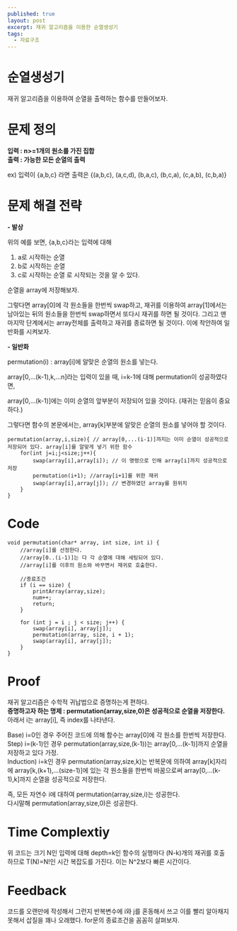 ```yaml
---
published: true
layout: post
excerpt: 재귀 알고리즘을 이용한 순열생성기
tags:
  - 자료구조
---
```

# 순열생성기

재귀 알고리즘을 이용하여 순열을 출력하는 함수를 만들어보자.

# 문제 정의

**입력 : n>=1개의 원소를 가진 집합**  
**출력 : 가능한 모든 순열의 출력**  

ex) 입력이 {a,b,c} 라면 출력은 {(a,b,c), (a,c,d), (b,a,c), (b,c,a), (c,a,b), (c,b,a)}  

# 문제 해결 전략

**- 발상**

위의 예를 보면, {a,b,c}라는 입력에 대해  
1. a로 시작하는 순열
2. b로 시작하는 순열
3. c로 시작하는 순열
로 시작되는 것을 알 수 있다. 

순열을 array에 저장해보자. 

그렇다면 array[0]에 각 원소들을 한번씩 swap하고, 재귀를 이용하여 array[1]에서는 남아있는 뒤의 원소들을 한번씩 swap하면서 또다시 재귀를 하면 될 것이다. 그리고 맨 마지막 단계에서는 array전체를 출력하고 재귀를 종료하면 될 것이다.
이에 착안하여 일반화를 시켜보자.



**- 일반화**

permutation(i) : array[i]에 알맞은 순열의 원소를 넣는다.

array[0,...(k-1),k,...n]라는 입력이 있을 때, i=k-1에 대해 permutation이 성공하였다면, 

array[0,...(k-1)]에는 이미 순열의 앞부분이 저장되어 있을 것이다. (재귀는 믿음이 중요하다.) 

그렇다면 함수의 본문에서는, array[k]부분에 알맞은 순열의 원소를 넣어야 할 것이다.


```
permutation(array,i,size){ // array[0,...(i-1)]까지는 이미 순열이 성공적으로 저장되어 있다. array[i]를 알맞게 넣기 위한 함수
	for(int j=i;j<size;j++){
    	swap(array[i],array[i]); // 이 명령으로 인해 array[i]까지 성공적으로 저장
        permutation(i+1); //array[i+1]를 위한 재귀
    	swap(array[i],array[j]); // 변경하였던 array를 원위치
    }
}
```

# Code

```
void permutation(char* array, int size, int i) {
	//array[i]를 선정한다.
	//array[0..(i-1)]는 다 각 순열에 대해 세팅되어 있다.
	//array[i]를 이후의 원소와 바꾸면서 재귀로 호출한다.
	
	//종료조건
	if (i == size) {
		printArray(array,size);
		num++;
		return;
	}

	for (int j = i ; j < size; j++) {
		swap(array[i], array[j]);
		permutation(array, size, i + 1);
		swap(array[i], array[j]);
	}
}
```

# Proof

재귀 알고리즘은 수학적 귀납법으로 증명하는게 편하다.  
**증명하고자 하는 명제 : permutation(array,size,0)은 성공적으로 순열을 저장한다.**  
아래서 i는 array[i], 즉 index를 나타낸다.    

Base) i=0인 경우 주어진 코드에 의해 함수는 array[0]에 각 원소를 한번씩 저장한다.  
Step) i=(k-1)인 경우 permutation(array,size,(k-1))는 array[0,...(k-1)]까지 순열을 저장하고 있다 가정.  
Induction) i=k인 경우 permutation(array,size,k)는 반복문에 의하여 
array[k]자리에 array[k,(k+1),...(size-1)]에 있는 각 원소들을 한번씩 바꿈으로써 array[0,...(k-1),k]까지 순열을 성공적으로 저장한다.
      
즉, 모든 자연수 i에 대하여 permutation(array,size,i)는 성공한다.  
다시말해 permutation(array,size,0)은 성공한다.  



# Time Complextiy

위 코드는 크기 N인 입력에 대해 
depth=k인 함수의 실행마다 (N-k)개의 재귀를 호출하므로 T(N)=N!인 시간 복잡도를 가진다. 이는 N^2보다 빠른 시간이다.


# Feedback

코드를 오랜만에 작성해서 그런지 반복변수에 i와 j를 혼동해서 쓰고 이를 빨리 알아채지 못해서 삽질을 꽤나 오래했다.
for문의 종료조건을 꼼꼼히 살펴보자.

